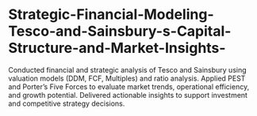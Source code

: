 # Strategic-Financial-Modeling-Tesco-and-Sainsbury-s-Capital-Structure-and-Market-Insights-
Conducted financial and strategic analysis of Tesco and Sainsbury using valuation models (DDM, FCF, Multiples) and ratio analysis. Applied PEST and Porter’s Five Forces to evaluate market trends, operational efficiency, and growth potential. Delivered actionable insights to support investment and competitive strategy decisions.
